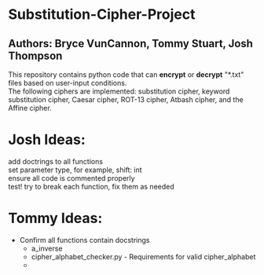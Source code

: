 # Substitution-Cipher-Project
## Authors: Bryce VunCannon, Tommy Stuart, Josh Thompson


This repository contains python code that can **encrypt** or **decrypt** "*.txt" files based on user-input conditions.  
The following ciphers are implemented: substitution cipher, keyword substitution cipher, Caesar cipher, ROT-13 cipher, Atbash cipher, and the Affine cipher. 

# Josh Ideas:
add doctrings to all functions  
set parameter type, for example, shift: int  
ensure all code is commented properly  
test! try to break each function, fix them as needed  


# Tommy Ideas:
- Confirm all functions contain docstrings
  - a_inverse
  - cipher_alphabet_checker.py - Requirements for valid cipher_alphabet
  - 